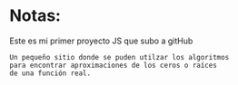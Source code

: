 # Notas:
Este es mi primer proyecto JS que subo a gitHub
```
Un pequeño sitio donde se puden utilzar los algoritmos 
para encontrar aproximaciones de los ceros o raíces 
de una función real.
```